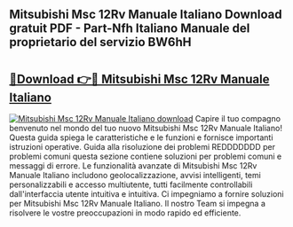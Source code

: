 ## Mitsubishi Msc 12Rv Manuale Italiano Download gratuit PDF - Part-Nfh Italiano Manuale del proprietario del servizio BW6hH

# <h2><a href="http://dfa7t0u.blite.top/?on=Mitsubishi+Msc+12Rv+Manuale+Italiano">🔗Download 👉🔴 Mitsubishi Msc 12Rv Manuale Italiano</a></h2>

[![Mitsubishi Msc 12Rv Manuale Italiano download](https://i.imgur.com/lujVjoI.png)](http://dfa7t0u.blite.top/?on=Mitsubishi+Msc+12Rv+Manuale+Italiano)
Capire il tuo compagno benvenuto nel mondo del tuo nuovo Mitsubishi Msc 12Rv Manuale Italiano! Questa guida spiega le caratteristiche e le funzioni e fornisce importanti istruzioni operative. Guida alla risoluzione dei problemi REDDDDDDD per problemi comuni questa sezione contiene soluzioni per problemi comuni e messaggi di errore. Le funzionalità avanzate di Mitsubishi Msc 12Rv Manuale Italiano includono geolocalizzazione, avvisi intelligenti, temi personalizzabili e accesso multiutente, tutti facilmente controllabili dall'interfaccia utente intuitiva e intuitiva. Ci impegniamo a fornire soluzioni per Mitsubishi Msc 12Rv Manuale Italiano. Il nostro Team si impegna a risolvere le vostre preoccupazioni in modo rapido ed efficiente.
